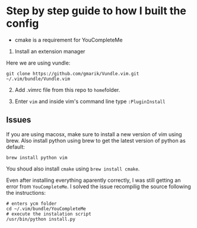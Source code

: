 # Step by step guide to how I built the config

- cmake is a requirement for YouCompleteMe

1. Install an extension manager

Here we are using vundle:

```
git clone https://github.com/gmarik/Vundle.vim.git ~/.vim/bundle/Vundle.vim
```

2. Add .vimrc file from this repo to `home`folder.

3. Enter `vim` and inside vim's command line type `:PluginInstall`

## Issues

If you are using macosx, make sure to install a new version of vim using brew. Also install python using brew to get the latest version of python as default:

```
brew install python vim
```

You shoud also install `cmake` using `brew install cmake`.

Even after installing everything aparently correctly, I was still getting an error from `YouCompleteMe`.
I solved the issue recompilig the source following the instructions:

```
# enters ycm folder
cd ~/.vim/bundle/YouCompleteMe
# execute the instalation script
/usr/bin/python install.py
```
